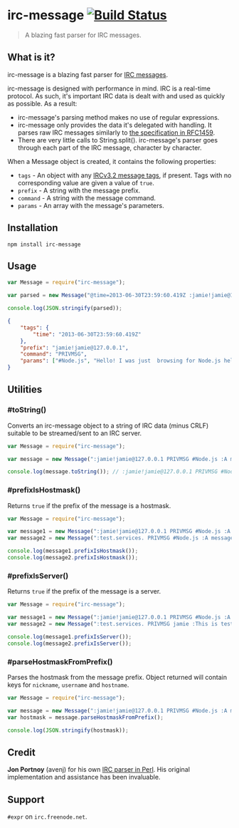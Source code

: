 # irc-message [![Build Status](https://travis-ci.org/expr/irc-message.png)](https://travis-ci.org/expr/irc-message)
> A blazing fast parser for IRC messages.

## What is it?

irc-message is a blazing fast parser for [IRC messages](http://tools.ietf.org/html/rfc2812#section-2.3.1). 

irc-message is designed with performance in mind. IRC is a real-time protocol. As such, it's important IRC data is dealt with and used as quickly as possible. As a result:

- irc-message's parsing method makes no use of regular expressions.
- irc-message only provides the data it's delegated with handling. It parses raw IRC messages similarly to [the specification in RFC1459](http://tools.ietf.org/html/rfc2812#section-2.3.1).
- There are very little calls to String.split(). irc-message's parser goes through each part of the IRC message, character by character.

When a Message object is created, it contains the following properties:

- `tags` - An object with any [IRCv3.2 message tags](http://ircv3.org/specification/message-tags-3.2), if present. Tags with no corresponding value are given a value of `true`.
- `prefix` - A string with the message prefix.
- `command` - A string with the message command.
- `params` - An array with the message's parameters.

## Installation

    npm install irc-message

## Usage

```JavaScript
var Message = require("irc-message");

var parsed = new Message("@time=2013-06-30T23:59:60.419Z :jamie!jamie@127.0.0.1 PRIVMSG #Node.js :Hello! I was just  browsing for Node.js help, found this channel.");

console.log(JSON.stringify(parsed));
```

```JSON
{
    "tags": {
        "time": "2013-06-30T23:59:60.419Z"
    },
    "prefix": "jamie!jamie@127.0.0.1",
    "command": "PRIVMSG",
    "params": ["#Node.js", "Hello! I was just  browsing for Node.js help, found this channel."]
}
```

## Utilities

### #toString()

Converts an irc-message object to a string of IRC data (minus CRLF) suitable to be streamed/sent to an IRC server.

```JavaScript
var Message = require("irc-message");

var message = new Message(":jamie!jamie@127.0.0.1 PRIVMSG #Node.js :A message");

console.log(message.toString()); // :jamie!jamie@127.0.0.1 PRIVMSG #Node.js :A message
```

### #prefixIsHostmask()

Returns `true` if the prefix of the message is a hostmask.

```JavaScript
var Message = require("irc-message");

var message1 = new Message(":jamie!jamie@127.0.0.1 PRIVMSG #Node.js :A message");
var message2 = new Message(":test.services. PRIVMSG #Node.js :A message");

console.log(message1.prefixIsHostmask());
console.log(message2.prefixIsHostmask());
```

### #prefixIsServer()

Returns `true` if the prefix of the message is a server.

```JavaScript
var Message = require("irc-message");

var message1 = new Message(":jamie!jamie@127.0.0.1 PRIVMSG #Node.js :A message");
var message2 = new Message(":test.services. PRIVMSG jamie :This is test.services. speaking!");

console.log(message1.prefixIsServer());
console.log(message2.prefixIsServer());
```

### #parseHostmaskFromPrefix()

Parses the hostmask from the message prefix. Object returned will contain keys for `nickname`, `username` and `hostname`.

```JavaScript
var Message = require("irc-message");

var message = new Message(":jamie!jamie@127.0.0.1 PRIVMSG #Node.js :A message");
var hostmask = message.parseHostmaskFromPrefix();

console.log(JSON.stringify(hostmask));
```

## Credit

**Jon Portnoy** (avenj) for his own [IRC parser in Perl](http://metacpan.org/release/POE-Filter-IRCv3). His original implementation and assistance has been invaluable.

## Support

`#expr` on `irc.freenode.net`.
